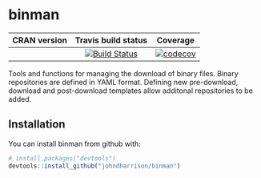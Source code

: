 binman
==========================
| CRAN version       | Travis build status   | Coverage |
| :-------------: |:-------------:|:-------------:|
|  | [![Build Status](https://travis-ci.org/johndharrison/binman.svg?branch=master)](https://travis-ci.org/johndharrison/binman) | [![codecov](https://codecov.io/gh/johndharrison/binman/branch/master/graph/badge.svg)](https://codecov.io/gh/johndharrison/binman)|

Tools and functions for managing the download of binary files.
Binary repositories are defined in YAML format. Defining new 
pre-download, download and post-download templates allow additonal 
repositories to be added.

## Installation

You can install binman from github with:


``` r
# install.packages("devtools")
devtools::install_github("johndharrison/binman")
```
